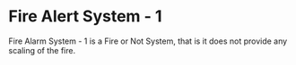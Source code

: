 # Fire Alert System - 1

Fire Alarm System - 1 is a Fire or Not System, that is it does not provide any scaling of the fire.
